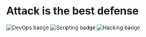 # Attack is the best defense
![DevOps badge](https://img.shields.io/badge/Devops-CC5500)
![Scripting badge](https://img.shields.io/badge/Scripting-CC5500)
![Hacking badge](https://img.shields.io/badge/Hacking-CC5500)
